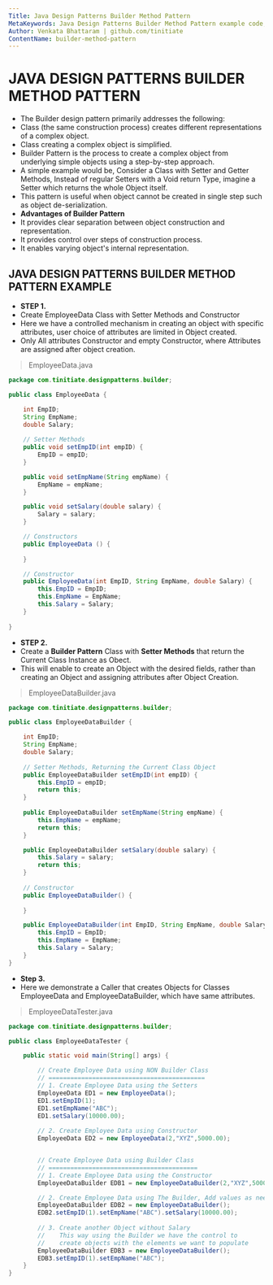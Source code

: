 ```yaml
---
Title: Java Design Patterns Builder Method Pattern
MetaKeywords: Java Design Patterns Builder Method Pattern example code, tutorials
Author: Venkata Bhattaram | github.com/tinitiate
ContentName: builder-method-pattern
---
```


# JAVA DESIGN PATTERNS BUILDER METHOD PATTERN
* The Builder design pattern primarily addresses the following:
 * Class (the same construction process) creates different representations 
   of a complex object.
 * Class creating a complex object is simplified.
* Builder Pattern is the process to create a complex object from underlying 
  simple objects using a step-by-step approach.
* A simple example would be, Consider a Class with Setter and Getter Methods,
  Instead of regular Setters with a Void return Type, imagine a Setter which
  returns the whole Object itself.
* This pattern is useful when object cannot be created in single step 
  such as object de-serialization.
* **Advantages of Builder Pattern**
* It provides clear separation between object construction and representation.
* It provides control over steps of construction process.
* It enables varying object's internal representation.


## JAVA DESIGN PATTERNS BUILDER METHOD PATTERN EXAMPLE
* **STEP 1.**
* Create EmployeeData Class with Setter Methods and Constructor
* Here we have a controlled mechanism in creating an object with specific 
  attributes, user choice of attributes are limited in Object created.
* Only All attributes Constructor and empty Constructor, where Attributes 
  are assigned after object creation.
> EmployeeData.java
```java
package com.tinitiate.designpatterns.builder;

public class EmployeeData {

    int EmpID;
    String EmpName;
    double Salary;
    
    // Setter Methods
    public void setEmpID(int empID) {
        EmpID = empID;
    }

    public void setEmpName(String empName) {
        EmpName = empName;
    }

    public void setSalary(double salary) {
        Salary = salary;
    }

    // Constructors
    public EmployeeData () {
        
    }

    // Constructor
    public EmployeeData(int EmpID, String EmpName, double Salary) {
        this.EmpID = EmpID;
        this.EmpName = EmpName;
        this.Salary = Salary;
    }
    
}
```
>
* **STEP 2.**
* Create a **Builder Pattern** Class with **Setter Methods** that return 
  the Current Class Instance as Obect.
* This will enable to create an Object with the desired fields, rather than 
  creating an Object and assigning attributes after Object Creation.
> EmployeeDataBuilder.java
```java
package com.tinitiate.designpatterns.builder;

public class EmployeeDataBuilder {

    int EmpID;
    String EmpName;
    double Salary;
    
    // Setter Methods, Returning the Current Class Object
    public EmployeeDataBuilder setEmpID(int empID) {
        this.EmpID = empID;
        return this;
    }
    
    public EmployeeDataBuilder setEmpName(String empName) {
        this.EmpName = empName;
        return this;
    }

    public EmployeeDataBuilder setSalary(double salary) {
        this.Salary = salary;
        return this;
    }
    
    // Constructor
    public EmployeeDataBuilder() {
        
    }

    public EmployeeDataBuilder(int EmpID, String EmpName, double Salary) {
        this.EmpID = EmpID;
        this.EmpName = EmpName;
        this.Salary = Salary;
    }
}
```
>
* **Step 3.**
* Here we demonstrate a Caller that creates Objects for Classes 
  EmployeeData and EmployeeDataBuilder, which have same attributes.
> EmployeeDataTester.java
```java
package com.tinitiate.designpatterns.builder;

public class EmployeeDataTester {

    public static void main(String[] args) {

        // Create Employee Data using NON Builder Class
        // ===========================================
        // 1. Create Employee Data using the Setters
        EmployeeData ED1 = new EmployeeData();
        ED1.setEmpID(1);
        ED1.setEmpName("ABC");
        ED1.setSalary(10000.00);
        
        // 2. Create Employee Data using Constructor
        EmployeeData ED2 = new EmployeeData(2,"XYZ",5000.00);


        // Create Employee Data using Builder Class
        // =========================================
        // 1. Create Employee Data using the Constructor
        EmployeeDataBuilder EDB1 = new EmployeeDataBuilder(2,"XYZ",5000.00);

        // 2. Create Employee Data using The Builder, Add values as needed
        EmployeeDataBuilder EDB2 = new EmployeeDataBuilder();
        EDB2.setEmpID(1).setEmpName("ABC").setSalary(10000.00);
        
        // 3. Create another Object without Salary
        //    This way using the Builder we have the control to
        //    create objects with the elements we want to populate
        EmployeeDataBuilder EDB3 = new EmployeeDataBuilder();
        EDB3.setEmpID(1).setEmpName("ABC");
    }
}
```
